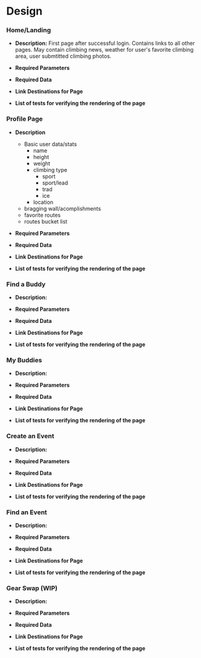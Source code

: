 # Design

### Home/Landing
* __Description:__ 
First page after successful login.  Contains links to all other pages.  May contain climbing news, weather for user's favorite climbing area, user submtitted climbing photos.
* __Required Parameters__

* __Required Data__

* __Link Destinations for Page__

* __List of tests for verifying the rendering of the page__

### Profile Page
* __Description__ 
  * Basic user data/stats
    * name 
    * height
    * weight
    * climbing type
      * sport
      * sport/lead
      * trad
      * ice  
    * location
  * bragging wall/acomplishments
  * favorite routes
  * routes bucket list 

* __Required Parameters__

* __Required Data__

* __Link Destinations for Page__

* __List of tests for verifying the rendering of the page__

### Find a Buddy
* __Description:__ 

* __Required Parameters__

* __Required Data__

* __Link Destinations for Page__

* __List of tests for verifying the rendering of the page__

### My Buddies
* __Description:__ 

* __Required Parameters__

* __Required Data__

* __Link Destinations for Page__

* __List of tests for verifying the rendering of the page__

### Create an Event
* __Description:__ 

* __Required Parameters__

* __Required Data__

* __Link Destinations for Page__

* __List of tests for verifying the rendering of the page__

### Find an Event
* __Description:__ 

* __Required Parameters__

* __Required Data__

* __Link Destinations for Page__

* __List of tests for verifying the rendering of the page__

### Gear Swap (WIP)
* __Description:__ 

* __Required Parameters__

* __Required Data__

* __Link Destinations for Page__

* __List of tests for verifying the rendering of the page__



